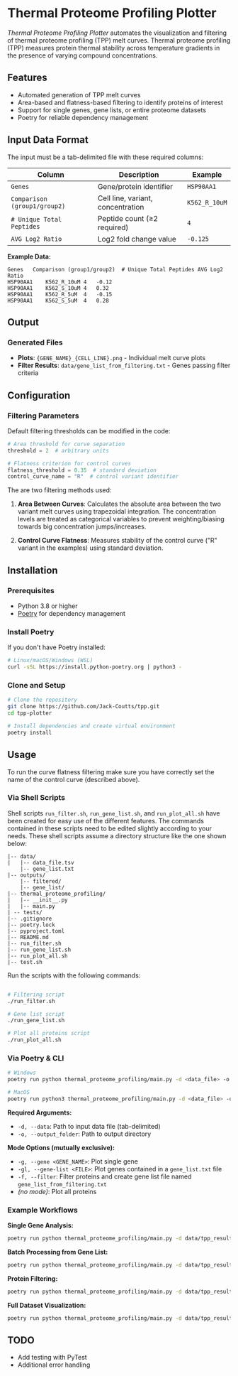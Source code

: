 # Thermal Proteome Profiling Plotter

*Thermal Proteome Profiling Plotter* automates the visualization and filtering of thermal proteome profiling (TPP) melt curves. Thermal proteome profiling (TPP) measures protein thermal stability across temperature gradients in the presence of varying compound concentrations.

## Features

- Automated generation of TPP melt curves
- Area-based and flatness-based filtering to identify proteins of interest
- Support for single genes, gene lists, or entire proteome datasets
- Poetry for reliable dependency management

## Input Data Format

The input must be a tab-delimited file with these required columns:

| Column | Description | Example |
|--------|-------------|---------|
| `Genes` | Gene/protein identifier | `HSP90AA1` |
| `Comparison (group1/group2)` | Cell line, variant, concentration | `K562_R_10uM` |
| `# Unique Total Peptides` | Peptide count (≥2 required) | `4` |
| `AVG Log2 Ratio` | Log2 fold change value | `-0.125` |

**Example Data:**
```
Genes   Comparison (group1/group2)  # Unique Total Peptides AVG Log2 Ratio
HSP90AA1    K562_R_10uM 4   -0.12
HSP90AA1    K562_S_10uM 4   0.32
HSP90AA1    K562_R_5uM  4   -0.15
HSP90AA1    K562_S_5uM  4   0.28
```

## Output

### Generated Files

- **Plots**: `{GENE_NAME}_{CELL_LINE}.png` - Individual melt curve plots
- **Filter Results**: `data/gene_list_from_filtering.txt` - Genes passing filter criteria

## Configuration

### Filtering Parameters

Default filtering thresholds can be modified in the code:

```python
# Area threshold for curve separation
threshold = 2  # arbitrary units

# Flatness criterion for control curves
flatness_threshold = 0.35  # standard deviation
control_curve_name = "R"  # control variant identifier
```
The are two filtering methods used:

1. **Area Between Curves**: Calculates the absolute area between the two variant melt curves using trapezoidal integration. The concentration levels are treated as categorical variables to prevent weighting/biasing towards big concentration jumps/increases.

2. **Control Curve Flatness**: Measures stability of the control curve ("R" variant in the examples) using standard deviation.

## Installation

### Prerequisites

- Python 3.8 or higher
- [Poetry](https://python-poetry.org/docs/#installation) for dependency management

### Install Poetry

If you don't have Poetry installed:

```bash
# Linux/macOS/Windows (WSL)
curl -sSL https://install.python-poetry.org | python3 -

```

### Clone and Setup

```bash
# Clone the repository
git clone https://github.com/Jack-Coutts/tpp.git
cd tpp-plotter

# Install dependencies and create virtual environment
poetry install

```

## Usage

To run the curve flatness filtering make sure you have correctly set the name of the control curve (described above).

### Via Shell Scripts

Shell scripts `run_filter.sh`, `run_gene_list.sh`, and `run_plot_all.sh` have been created for easy use of the different features. The commands contained in these scripts need to be edited slightly according to your needs. These shell scripts assume a directory structure like the one shown below:


```
|-- data/
|   |-- data_file.tsv
    |-- gene_list.txt
|-- outputs/
    |-- filtered/
    |-- gene_list/
|-- thermal_proteome_profiling/
|   |-- __init__.py
|   |-- main.py
| -- tests/
|-- .gitignore
|-- poetry.lock
|-- pyproject.toml
|-- README.md
|-- run_filter.sh
|-- run_gene_list.sh
|-- run_plot_all.sh
|-- test.sh
```
Run the scripts with the following commands:

```Bash

# Filtering script
./run_filter.sh

# Gene list script
./run_gene_list.sh

# Plot all proteins script
./run_plot_all.sh

```

### Via Poetry & CLI


```bash
# Windows
poetry run python thermal_proteome_profiling/main.py -d <data_file> -o <output_folder> [mode options]

# MacOS
poetry run python3 thermal_proteome_profiling/main.py -d <data_file> -o <output_folder> [mode options]

```

**Required Arguments:**
- `-d, --data`: Path to input data file (tab-delimited)
- `-o, --output_folder`: Path to output directory

**Mode Options (mutually exclusive):**
- `-g, --gene <GENE_NAME>`: Plot single gene
- `-gl, --gene-list <FILE>`: Plot genes contained in a `gene_list.txt` file
- `-f, --filter`: Filter proteins and create gene list file named `gene_list_from_filtering.txt`
- *(no mode)*: Plot all proteins

### Example Workflows

**Single Gene Analysis:**
```bash
poetry run python thermal_proteome_profiling/main.py -d data/tpp_results.tsv -o plots/ -g HSP90AA1
```

**Batch Processing from Gene List:**
```bash
poetry run python thermal_proteome_profiling/main.py -d data/tpp_results.tsv -o outputs/ -gl data/gene_list.txt
```

**Protein Filtering:**
```bash
poetry run python thermal_proteome_profiling/main.py -d data/tpp_results.tsv -o plots/ -f
```

**Full Dataset Visualization:**
```bash
poetry run python thermal_proteome_profiling/main.py -d data/tpp_results.tsv -o plots/
```

## TODO

- Add testing with PyTest
- Additional error handling
